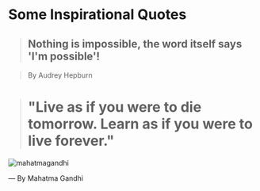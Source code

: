 # Some Inspirational Quotes

> ## Nothing is impossible, the word itself says 'I'm possible'!  

>  By Audrey Hepburn



> # "Live as if you were to die tomorrow. Learn as if you were to live forever."


![mahatmagandhi](https://user-images.githubusercontent.com/10678180/35787184-f9d555aa-09f1-11e8-8e95-ad6aa2274acd.jpg)

― By Mahatma Gandhi

